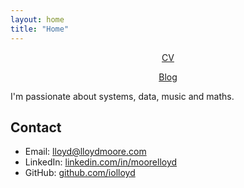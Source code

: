 ```yaml
---
layout: home
title: "Home"
---
```



<div style="text-align: center;">
  <p><a href="{{ '/cv' | relative_url }}">CV</a></p>
  <p><a href="{{ '/blog/' | relative_url }}">Blog</a></p>
</div>

I'm passionate about systems, data, music and maths.

## Contact

- Email: [lloyd@lloydmoore.com](mailto:lloyd@lloydmoore.com)
- LinkedIn: [linkedin.com/in/moorelloyd](https://www.linkedin.com/in/moorelloyd)
- GitHub: [github.com/iolloyd](https://github.com/iolloyd)
